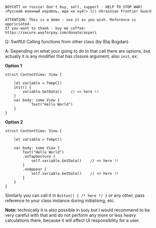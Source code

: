 ```
BOYCOTT on russia! Don't buy, sell, support - HELP TO STOP WAR!
«Русский военный корабль, иди на хуй!» (c) Ukrainian Frontier Guard

ATTENTION: This is a demo - use it as you wish. Reference is appriciated.
If you want to thank - buy me coffee: https://secure.wayforpay.com/donate/asperi
```

Q: SwiftUI Calling functions from other class (by Blaj Bogdan)

A: Depending on what your going to do in that call there are options, but 
actually it is any modifier that has closure argument, also `init`, ex:

**Option 1**

    struct ContentView: View {
    
        let variable = TempC()
        init() {
            variable.GetData()    // << here !!
        }
        var body: some View {
                Text("Hello World")
        }
    }


**Option 2**

    struct ContentView: View {
    
        let variable = TempC()
    
        var body: some View {
            Text("Hello World")
            .onTapGesture {
                self.variable.GetData()    // << here !!
            }
            .onAppear {
                self.variable.GetData()    // << here !!
            }
        }
    }

Similarly you can call it in `Button() { /* here */ }` or any other, pass reference to your class instance during initialising, etc.

**Note:** technically it is also possible in `body` but I would recommend to be very careful with that and do not perform any more
or less *heavy* calculations there, because it will affect UI responsibility for a user.
